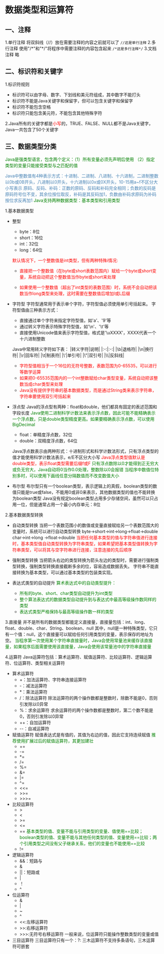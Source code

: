 # 数据类型和运算符

## 一、注释

1.单行注释
将双斜线（//）放在需要注释的内容之前就可以了
`//这是单行注释`
2.多行注释
使用"/\*"和"\*/"将程序中需要注释的内容包含起来
`/*这是多行注释*/`
3.文档注释
略

## 二、标识符和关键字

1.标识符规则

* 标识符可以由字母、数字、下划线和美元符组成，其中数字不能打头
* 标识符不能是Java关键字和保留字，但可以包含关键字和保留字
* 标识符不能包含空格
* 标识符只能包含美元符，不能包含其他特殊字符

2.Java所有的关键字都是<font color=red>小写</font>的，TRUE、FALSE、NULL都不是Java关键字，Java一共包含了50个关键字

## 三、数据类型分类

<font color=green>Java是强类型语言，包含两个定义：（1）所有变量必须先声明后使用 （2）指定类型的变量只能接受类型与之匹配的值</font>

<font color=steelblue>Java中整数值有4种表示方式：十进制、二进制、八进制、十六进制，二进制整数以0b或0B开头，八进制以0开头，十六进制以0x或0X开头，10-15用a~f不区分大小写表示</font>
<font color=steelblue>原码、反码、补码：正数的原码、反码和补码完全相同；负数的反码是原码符号位不变，其余位按位取反，补码是其反码加1，负数由补码求原码为补码按位求反再加1</font>
<font color=green>Java支持两种数据类型：基本类型和引用类型</font>

1.基本数据类型

* 整型
    * byte：8位
    * short：16位
    * int：32位
    * long：64位

    <font color=red>默认情况下，一个整数值是int类型，但有两种特殊i情况:</font>
    * <font color=red>直接把一个整数值（在byte或short表数范围内）赋给一个byte或short变量，系统自动把这个整数值当作byte或short来处理</font>

    * <font color=red>如果使用一个整数值（超出了int类型的表数范围）时，系统不会自动把该数当作long类型来处理，这时需要在整数值后增加l或L后缀</font>

* 字符型
字符型通常用于表示单个字符，字符型值必须使用单引号括起来。
字符型值由三种表示方式：

    * 直接通过单个字符来指定字符型值，如'a'、'9'等
    * 通过转义字符表示特殊字符型值，如'\n'、'\t'等
    * 直接使用Unicode值来表示字符型值，格式是'\uXXXX'，XXXX代表一个十六进制整数

    Java中常用转义字符如下表：
    |转义字符|说明|
    |:-:|:-:|
    |\b|退格符|
    |\n|换行符|
    |\r|回车符|
    |\t|制表符|
    |\\'|单引号|
    |\\"|双引号|
    |\\\\|反斜线|

    * <font color=red>字符型值相当于一个16位的无符号整数，表数范围为0-65535，可以进行等数学运算</font>
    * <font color=red>如果把0-65535范围内的一个int整数赋给char类型变量，系统自动把该整数当成char类型来处理</font>
    * <font color=red>Java没有提供字符串的基本数据类型，而是通过String类来表示字符串，字符串要使用双引号括起来</font>

* 浮点型
    Java的浮点型有两种：float和double，他们都具有固定的表述范围和字段长度
    <font color=green>Java使用二进制科学计数法来表示浮点数，因此可能不能精确表示一个浮点数，只是double类型精度更高。如果要精确表示浮点数，可以使用BigDecimal</font>
    * float：单精度浮点数，32位
    * double：双精度浮点数，64位

    Java浮点数表示由两种形式：十进制形式和科学计数法形式，只有浮点类型的值才能使用科学计数法表示，e/E不区分大小写
    <font color=red>Java浮点类型值默认是double类型，表示float类型需要后缀f或F</font>
    <font color=green>只有浮点数除以0才能得到正无穷大或负无穷大，Java自动将0当作0.0处理，整数除以0会报错</font>
    <font color=green>当程序中数值位特别多时，可以使用下画线任意分隔数值而不改变数值大小</font>

* 布尔型
    布尔型只有一个boolean类型，表示逻辑上的真假，boolean类型的数值只能是true或false，不能用0或非0来表示，其他数据类型的值也不能转换为boolean类型
    Java没有规定boolean类型占用多少存储空间，虽然可以只占用一位，但是通常占用一个最小内存单元：8位

2.基本数据类型转换

* 自动类型转换
当把一个表数范围小的数值或变量直接赋给另一个表数范围大的变量时，系统可以进行自动类型转换
byte->short->int->long->float->double
char->int->long ->float->double
<font color=red>当把任何基本类型的值与字符串值进行连接时，基本类型值自动类型转换为字符串类型，如果希望把基本类型值转换为字符串类型，可以将其与空字符串进行连接，注意连接的先后顺序</font>

* 强制类型转换
当把箭头右边的类型转换为箭头左边的类型时，需要进行强制类型转换，强制类型转换直接截断多余的位，容易造成数据丢失。
字符串不能直接转换为基本类型，可以通过基本类型的包装类实现。

* 表达式类型的自动提升
<font color=green>算术表达式中的自动类型提升：</font>
    * <font color=green>所有的byte、short、char类型自动提升为int类型</font>
    * <font color=green>整个算法表达式的数据类型自动提升到与表达式中最高等级操作数同样的类型</font>
    * <font color=green>表达式类型严格保持与最高等级操作数一样的类型</font>

3.直接量
并不是所有的数据类型都能定义直接量，直接量包括：int、long、float、double、char、String、boolean、null
其中，null是一种特殊类型，它只有一个值：null，这个直接量可以赋给任何引用类型的变量，表示保存的地址为空。
<font color=green>当程序第一次使用某个字符串直接量时，Java会使用常量池来缓存该直接量，如果程序后面需要使用该直接量，Java会使用该常量池中的字符串直接量</font>

4.运算符
Java运算符包括：算术运算符、赋值运算符、比较运算符、逻辑运算符、位运算符、类型相关运算符

* 算术运算符
    * +：加法运算符、字符串连接运算符
    * -：减法运算符
    * *：乘法运算符
    * /：除法运算符
        除法运算符的两个操作数都是整数时，除数不能是0，否则引发除以0异常
    * %：求余运算符
        求余运算符的两个操作数都是整数时，第二个数不能是0，否则引发除以0异常
    * ++：自加运算符
    * --：自减运算符
* 赋值运算符
    赋值表达式是有值的，其值为右边的值，因此它支持连续赋值
    <font color=green>推荐使用扩展过后的赋值运算符，其更加建壮</font>
    * +=
    * -=
    * *=
    * /=
    * %=
    * &=
    * |=
    * ^=
    * <<=
    * \>>=
    * \>>>=
* 比较运算符
    * \>
    * <
    * \>=
    * <=
    * ==
        <font color=green>基本类型的值、变量不能与引用类型的变量、值使用\==比较；boolean类型的值、变量不能与其他任何类型的值、变量使用\==比较；两个引用类型之间没有父子继承关系，他们的变量也不能使用\==比较</font>
    * !=
* 逻辑运算符
    * &&：短路与
    * &
    * ||：短路或
    * |
    * ！
    * ^
* 位运算符
    * &
    * |
    * ~
    * ^
    * <<:左移运算符
    * \>>:右移运算符
    * \>>>:无符号右移运算符
一般来说，位运算符只能操作整数类型的变量或值
* 三目运算符
    三目运算符只有一个：?:  三木运算符不支持多条语句，三木运算符可嵌套
